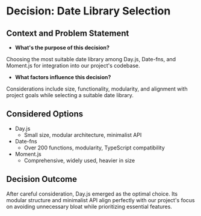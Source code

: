 # Decision: Date Library Selection

## Context and Problem Statement

- **What's the purpose of this decision?**

Choosing the most suitable date library among Day.js, Date-fns, and Moment.js
for integration into our project's codebase.

- **What factors influence this decision?**

Considerations include size, functionality, modularity, and alignment with
project goals while selecting a suitable date library.

## Considered Options

- Day.js
  - Small size, modular architecture, minimalist API
- Date-fns
  - Over 200 functions, modularity, TypeScript compatibility
- Moment.js
  - Comprehensive, widely used, heavier in size

## Decision Outcome

After careful consideration, Day.js emerged as the optimal choice. Its modular
structure and minimalist API align perfectly with our
project's focus on avoiding unnecessary bloat while prioritizing essential
features.
